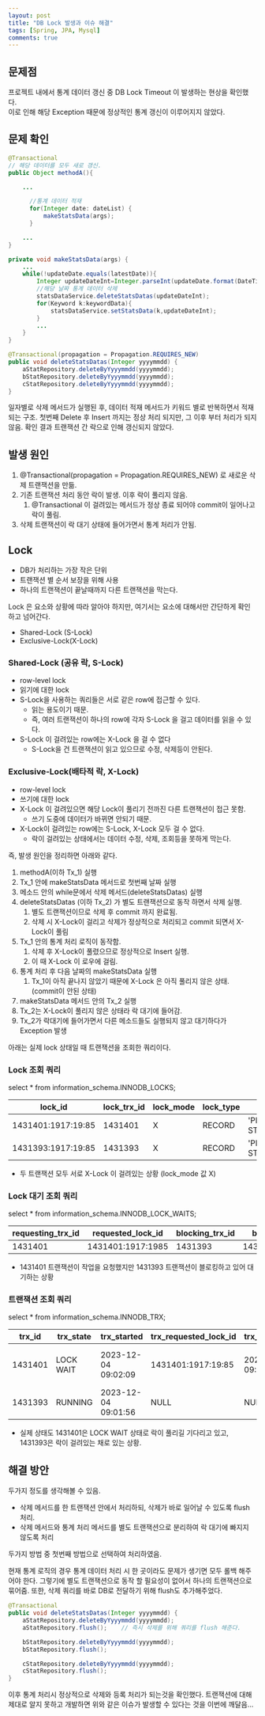 ```yaml
---
layout: post
title: "DB Lock 발생과 이슈 해결"
tags: [Spring, JPA, Mysql]
comments: true
---
```

## 문제점
프로젝트 내에서 통계 데이터 갱신 중 DB Lock Timeout 이 발생하는 현상을 확인했다.  
이로 인해 해당 Exception 때문에 정상적인 통계 갱신이 이루어지지 않았다.

## 문제 확인

```java
@Transactional
// 해당 데이터를 모두 새로 갱신.
public Object methodA(){

    ...

      //통계 데이터 적재
      for(Integer date: dateList) {
          makeStatsData(args);
      }

    ...    
}
```

```java
private void makeStatsData(args) {
    ...
    while(!updateDate.equals(latestDate)){
        Integer updateDateInt=Integer.parseInt(updateDate.format(DateTimeFormatter.ofPattern(CommonConstants.YYYYMMDD)));
        //해당 날짜 통계 데이터 삭제
        statsDataService.deleteStatsDatas(updateDateInt);
        for(Keyword k:keywordData){
            statsDataService.setStatsData(k,updateDateInt);
        }
        ...
    }
}

```

```java
@Transactional(propagation = Propagation.REQUIRES_NEW)
public void deleteStatsDatas(Integer yyyymmdd) {
	aStatRepository.deleteByYyyymmdd(yyyymmdd);
    bStatRepository.deleteByYyyymmdd(yyyymmdd);
    cStatRepository.deleteByYyyymmdd(yyyymmdd);
}

```

일자별로 삭제 메서드가 실행된 후, 데이터 적재 메서드가 키워드 별로 반복하면서 적재되는 구조.
첫번째 Delete 후 Insert 까지는 정상 처리 되지만, 그 이후 부터 처리가 되지 않음.
확인 결과 트랜잭션 간 락으로 인해 갱신되지 않았다.

## 발생 원인

1. @Transactional(propagation = Propagation.REQUIRES_NEW) 로 새로운 삭제 트랜잭션을 만듦.
2. 기존 트랜잭션 처리 동안 락이 발생. 이후 락이 풀리지 않음.
    1. @Transactional 이 걸려있는 메서드가 정상 종료 되어야 commit이 일어나고 락이 풀림.
3. 삭제 트랜잭션이 락 대기 상태에 들어가면서 통계 처리가 안됨.

## Lock

- DB가 처리하는 가장 작은 단위
- 트랜잭션 별 순서 보장을 위해 사용
- 하나의 트랜잭션이 끝날때까지 다른 트랜잭션을 막는다.

Lock 은 요소와 상황에 따라 알아야 하지만, 여기서는 요소에 대해서만 간단하게 확인하고 넘어간다.

- Shared-Lock (S-Lock)
- Exclusive-Lock(X-Lock)

### Shared-Lock (공유 락, S-Lock)

- row-level lock
- 읽기에 대한 lock
- S-Lock을 사용하는 쿼리들은 서로 같은 row에 접근할 수 있다.
    - 읽는 용도이기 때문.
    - 즉, 여러 트랜잭션이 하나의 row에 각자 S-Lock 을 걸고 데이터를 읽을 수 있다.
- S-Lock 이 걸려있는 row에는 X-Lock 을 걸 수 없다
    - S-Lock을 건 트랜잭션이 읽고 있으므로 수정, 삭제등이 안된다.

### Exclusive-Lock(배타적 락, X-Lock)

- row-level lock
- 쓰기에 대한 lock
- X-Lock 이 걸려있으면 해당 Lock이 풀리기 전까진 다른 트랜잭션이 접근 못함.
    - 쓰기 도중에 데이터가 바뀌면 안되기 때문.
- X-Lock이 걸려있는 row에는 S-Lock, X-Lock 모두 걸 수 없다.
    - 락이 걸려있는 상태에서는 데이터 수정, 삭제, 조회등을 못하게 막는다.

즉, 발생 원인을 정리하면 아래와 같다.

1. methodA(이하 Tx_1) 실행
2. Tx_1 안에 makeStatsData 메서드로 첫번째 날짜 실행
3. 메소드 안의 while문에서 삭제 메서드(deleteStatsDatas) 실행
4. deleteStatsDatas (이하 Tx_2) 가 별도 트랜잭션으로 동작 하면서 삭제 실행.
    1. 별도 트랜잭션이므로 삭제 후 commit 까지 완료됨.
    2. 삭제 시 X-Lock이 걸리고 삭제가 정상적으로 처리되고 commit 되면서 X-Lock이 풀림
5. Tx_1 안의 통계 처리 로직이 동작함.
    1. 삭제 후 X-Lock이 풀렸으므로 정상적으로 Insert 실행.
    2. 이 때 X-Lock 이 로우에 걸림.
6. 통계 처리 후 다음 날짜의 makeStatsData 실행
    1. Tx_1이 아직 끝나지 않았기 때문에 X-Lock 은 아직 풀리지 않은 상태. (commit이 안된 상태)
7. makeStatsData 메서드 안의 Tx_2 실행
8. Tx_2는 X-Lock이 풀리지 않은 상태라 락 대기에 들어감.
9. Tx_2가 락대기에 들어가면서 다른 메소드들도 실행되지 않고 대기하다가 Exception 발생

아래는 실제 lock 상태일 때 트랜잭션을 조회한 쿼리이다.

### Lock 조회 쿼리

select * from information_schema.INNODB_LOCKS;

| lock_id | lock_trx_id | lock_mode | lock_type | lock_table                     | lock_index | lock_space | lock_page | lock_rec | lock_data |
| --- | --- | --- | --- |--------------------------------| --- | --- | --- | --- | --- |
| 1431401:1917:19:85 | 1431401 | Х | RECORD | 'PROJECT': STATS_BRAND_SA...   | PRIMARY | 1917 | 19 | 85 | 2830 |
| 1431393:1917:19:85 | 1431393 | X | RECORD | 'PROJECT': STATS_BRAND_SA... | PRIMARY | 1917 | 19 | 85 | 2830 |
- 두 트랜잭션 모두 서로 X-Lock 이 걸려있는 상황 (lock_mode 값 X)

### Lock 대기 조회 쿼리

select * from information_schema.INNODB_LOCK_WAITS;

| requesting_trx_id | requested_lock_id | blocking_trx_id | blocking_lock_id |
| --- | --- | --- | --- |
| 1431401 | 1431401:1917:1985 | 1431393 | 1431393:1917:19:85 |
- 1431401 트랜잭션이 작업을 요청했지만 1431393 트랜잭션이 블로킹하고 있어 대기하는 상황

### 트랜잭션 조회 쿼리

select * from information_schema.INNODB_TRX;

| trx_id | trx_state | trx_started | trx_requested_lock_id | trx_wait_started | trx_weight | trx_mysql_thread_id | trx_query | trx_operation_state | trx_tables_in_use | trx_tables_locked | trx_lock_structs | trx_lock_memory_bytes | trx_rows_locked | trx_rows_modified | trx_concurrency_tickets | trx_isolation_level | trx_unique_checks | trx_foreign_key_checks | trx_last_foreign_key_error | trx_is_read_only | trx_autocommit_non_locking |
| --- | --- | --- | --- | --- | --- | --- | --- | --- | --- | --- | --- | --- | --- | --- | --- | --- | --- | --- | --- | --- | --- |
| 1431401 | LOCK WAIT | 2023-12-04 09:02:09 | 1431401:1917:19:85 | 2023-12-04 09:02:09 | 41 | 2727 | delete from STATS_BRAND_SALE where YYYYMMDD = 20231122 | fetching rows | 1 | 1 | 15 | 1128 | 27 | 26 | 0 | READ UNCOMMITTED | 1 | 1 | NULL | 0 | 0 |
| 1431393 | RUNNING | 2023-12-04 09:01:56 | NULL | NULL | 4192 | 2726 | NULL |  | 0 | 8 | 192 | 24696 | 3692 | 4000 | 0 | READ UNCOMMITTED | 1 | 1 | NULL | 0 | 0 |
- 실제 상태도 1431401은 LOCK WAIT 상태로 락이 풀리길 기다리고 있고, 1431393은 락이 걸려있는 채로 있는 상황.

## 해결 방안

두가지 정도를 생각해볼 수 있음.

- 삭제 메서드를 한 트랜잭션 안에서 처리하되, 삭제가 바로 일어날 수 있도록 flush 처리.
- 삭제 메서드와 통계 처리 메서드를 별도 트랜잭션으로 분리하여 락 대기에 빠지지 않도록 처리

두가지 방법 중 첫번째 방법으로 선택하여 처리하였음.

현재 통계 로직의 경우 통계 데이터 처리 시 한 곳이라도 문제가 생기면 모두 롤백 해주어야 한다.
그렇기에 별도 트랜잭션으로 동작 할 필요성이 없어서 하나의 트랜잭션으로 묶어줌.
또한, 삭제 쿼리를 바로 DB로 전달하기 위해 flush도 추가해주었다.

```java
@Transactional
public void deleteStatsDatas(Integer yyyymmdd) {
    aStatRepository.deleteByYyyymmdd(yyyymmdd);
    aStatRepository.flush();    // 즉시 삭제를 위해 쿼리를 flush 해준다.

    bStatRepository.deleteByYyyymmdd(yyyymmdd);
    bStatRepository.flush();

    cStatRepository.deleteByYyyymmdd(yyyymmdd);
    cStatRepository.flush();
}
```

이후 통계 처리시 정상적으로 삭제와 등록 처리가 되는것을 확인했다.
트랜잭션에 대해 제대로 알지 못하고 개발하면 위와 같은 이슈가 발생할 수 있다는 것을 이번에 깨달음…
